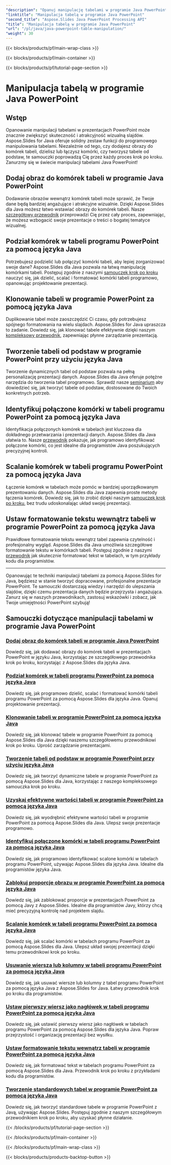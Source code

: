 ```yaml
---
"description": "Opanuj manipulację tabelami w programie Java PowerPoint za pomocą Aspose.Slides. Naucz się dodawać obrazy, dzielić komórki, tworzyć tabele i nie tylko dzięki naszym szczegółowym samouczkom krok po kroku."
"linktitle": "Manipulacja tabelą w programie Java PowerPoint"
"second_title": "Aspose.Slides Java PowerPoint Processing API"
"title": "Manipulacja tabelą w programie Java PowerPoint"
"url": "/pl/java/java-powerpoint-table-manipulation/"
"weight": 30
---
```


{{< blocks/products/pf/main-wrap-class >}}

{{< blocks/products/pf/main-container >}}

{{< blocks/products/pf/tutorial-page-section >}}

# Manipulacja tabelą w programie Java PowerPoint

## Wstęp

Opanowanie manipulacji tabelami w prezentacjach PowerPoint może znacznie zwiększyć skuteczność i atrakcyjność wizualną slajdów. Aspose.Slides for Java oferuje solidny zestaw funkcji do programowego manipulowania tabelami. Niezależnie od tego, czy dodajesz obrazy do komórek tabeli, dzielisz lub łączysz komórki, czy tworzysz tabele od podstaw, te samouczki poprowadzą Cię przez każdy proces krok po kroku. Zanurzmy się w świecie manipulacji tabelami Java PowerPoint!

## Dodaj obraz do komórek tabeli w programie Java PowerPoint
Dodawanie obrazów wewnątrz komórek tabeli może sprawić, że Twoje dane będą bardziej angażujące i atrakcyjne wizualnie. Dzięki Aspose.Slides dla Java możesz łatwo wstawiać obrazy do komórek tabeli. Nasze [szczegółowy przewodnik](./add-image-inside-table-cells-java-powerpoint/) przeprowadzi Cię przez cały proces, zapewniając, że możesz wzbogacić swoje prezentacje o treści o bogatej tematyce wizualnej.

## Podział komórek w tabeli programu PowerPoint za pomocą języka Java
Potrzebujesz podzielić lub połączyć komórki tabeli, aby lepiej zorganizować swoje dane? Aspose.Slides dla Java pozwala na łatwą manipulację komórkami tabeli. Postępuj zgodnie z naszymi [samouczek krok po kroku](./split-cells-powerpoint-table-java/) nauczyć się, jak dzielić, scalać i formatować komórki tabeli programowo, opanowując projektowanie prezentacji.

## Klonowanie tabeli w programie PowerPoint za pomocą języka Java
Duplikowanie tabel może zaoszczędzić Ci czasu, gdy potrzebujesz spójnego formatowania na wielu slajdach. Aspose.Slides for Java upraszcza to zadanie. Dowiedz się, jak klonować tabele efektywnie dzięki naszym [kompleksowy przewodnik](./clone-table-powerpoint-java/), zapewniając płynne zarządzanie prezentacją.

## Tworzenie tabeli od podstaw w programie PowerPoint przy użyciu języka Java
Tworzenie dynamicznych tabel od podstaw pozwala na pełną personalizację prezentacji danych. Aspose.Slides dla Java oferuje potężne narzędzia do tworzenia tabel programowo. Sprawdź nasze [seminarium](./create-table-from-scratch-powerpoint-java/) aby dowiedzieć się, jak tworzyć tabele od podstaw, dostosowane do Twoich konkretnych potrzeb.

## Identyfikuj połączone komórki w tabeli programu PowerPoint za pomocą języka Java
Identyfikacja połączonych komórek w tabelach jest kluczowa dla dokładnego przetwarzania i prezentacji danych. Aspose.Slides dla Java ułatwia to. Nasze [przewodnik](./identify-merged-cells-powerpoint-table-java/) pokazuje, jak programowo identyfikować połączone komórki, co jest idealne dla programistów Java poszukujących precyzyjnej kontroli.

## Scalanie komórek w tabeli programu PowerPoint za pomocą języka Java
Łączenie komórek w tabelach może pomóc w bardziej uporządkowanym prezentowaniu danych. Aspose.Slides dla Java zapewnia proste metody łączenia komórek. Dowiedz się, jak to zrobić dzięki naszym [samouczek krok po kroku](./merge-cells-powerpoint-table-java/), bez trudu udoskonalając układ swojej prezentacji.

## Ustaw formatowanie tekstu wewnątrz tabeli w programie PowerPoint za pomocą języka Java
Prawidłowe formatowanie tekstu wewnątrz tabel zapewnia czytelność i profesjonalny wygląd. Aspose.Slides dla Java umożliwia szczegółowe formatowanie tekstu w komórkach tabeli. Postępuj zgodnie z naszymi [przewodnik](./set-text-formatting-inside-table-powerpoint-java/) jak skutecznie formatować tekst w tabelach, w tym przykłady kodu dla programistów.

---

Opanowując te techniki manipulacji tabelami za pomocą Aspose.Slides for Java, będziesz w stanie tworzyć dopracowane, profesjonalne prezentacje PowerPoint. Te samouczki dostarczają wiedzy i narzędzi do ulepszania slajdów, dzięki czemu prezentacja danych będzie przejrzysta i angażująca. Zanurz się w naszych przewodnikach, zastosuj wskazówki i zobacz, jak Twoje umiejętności PowerPoint szybują!
## Samouczki dotyczące manipulacji tabelami w programie Java PowerPoint
### [Dodaj obraz do komórek tabeli w programie Java PowerPoint](./add-image-inside-table-cells-java-powerpoint/)
Dowiedz się, jak dodawać obrazy do komórek tabeli w prezentacjach PowerPoint w języku Java, korzystając ze szczegółowego przewodnika krok po kroku, korzystając z Aspose.Slides dla języka Java.
### [Podział komórek w tabeli programu PowerPoint za pomocą języka Java](./split-cells-powerpoint-table-java/)
Dowiedz się, jak programowo dzielić, scalać i formatować komórki tabeli programu PowerPoint za pomocą Aspose.Slides dla języka Java. Opanuj projektowanie prezentacji.
### [Klonowanie tabeli w programie PowerPoint za pomocą języka Java](./clone-table-powerpoint-java/)
Dowiedz się, jak klonować tabele w programie PowerPoint za pomocą Aspose.Slides dla Java dzięki naszemu szczegółowemu przewodnikowi krok po kroku. Uprość zarządzanie prezentacjami.
### [Tworzenie tabeli od podstaw w programie PowerPoint przy użyciu języka Java](./create-table-from-scratch-powerpoint-java/)
Dowiedz się, jak tworzyć dynamiczne tabele w programie PowerPoint za pomocą Aspose.Slides dla Java, korzystając z naszego kompleksowego samouczka krok po kroku.
### [Uzyskaj efektywne wartości tabeli w programie PowerPoint za pomocą języka Java](./get-effective-values-table-powerpoint-java/)
Dowiedz się, jak wyodrębnić efektywne wartości tabeli w programie PowerPoint za pomocą Aspose.Slides dla Java. Ulepsz swoje prezentacje programowo.
### [Identyfikuj połączone komórki w tabeli programu PowerPoint za pomocą języka Java](./identify-merged-cells-powerpoint-table-java/)
Dowiedz się, jak programowo identyfikować scalone komórki w tabelach programu PowerPoint, używając Aspose.Slides dla języka Java. Idealne dla programistów języka Java.
### [Zablokuj proporcje obrazu w programie PowerPoint za pomocą języka Java](./lock-aspect-ratio-powerpoint-java/)
Dowiedz się, jak zablokować proporcje w prezentacjach PowerPoint za pomocą Javy z Aspose.Slides. Idealne dla programistów Javy, którzy chcą mieć precyzyjną kontrolę nad projektem slajdu.
### [Scalanie komórek w tabeli programu PowerPoint za pomocą języka Java](./merge-cells-powerpoint-table-java/)
Dowiedz się, jak scalać komórki w tabelach programu PowerPoint za pomocą Aspose.Slides dla Java. Ulepsz układ swojej prezentacji dzięki temu przewodnikowi krok po kroku.
### [Usuwanie wiersza lub kolumny w tabeli programu PowerPoint za pomocą języka Java](./remove-row-column-powerpoint-table-java/)
Dowiedz się, jak usuwać wiersze lub kolumny z tabel programu PowerPoint za pomocą języka Java z Aspose.Slides for Java. Łatwy przewodnik krok po kroku dla programistów.
### [Ustaw pierwszy wiersz jako nagłówek w tabeli programu PowerPoint za pomocą języka Java](./set-first-row-header-powerpoint-table-java/)
Dowiedz się, jak ustawić pierwszy wiersz jako nagłówek w tabelach programu PowerPoint za pomocą Aspose.Slides dla języka Java. Popraw przejrzystość i organizację prezentacji bez wysiłku.
### [Ustaw formatowanie tekstu wewnątrz tabeli w programie PowerPoint za pomocą języka Java](./set-text-formatting-inside-table-powerpoint-java/)
Dowiedz się, jak formatować tekst w tabelach programu PowerPoint za pomocą Aspose.Slides dla Java. Przewodnik krok po kroku z przykładami kodu dla programistów.
### [Tworzenie standardowych tabel w programie PowerPoint za pomocą języka Java](./create-standard-tables-powerpoint-java/)
Dowiedz się, jak tworzyć standardowe tabele w programie PowerPoint z Javą, używając Aspose.Slides. Postępuj zgodnie z naszym szczegółowym przewodnikiem krok po kroku, aby uzyskać płynne działanie.

{{< /blocks/products/pf/tutorial-page-section >}}

{{< /blocks/products/pf/main-container >}}

{{< /blocks/products/pf/main-wrap-class >}}

{{< blocks/products/products-backtop-button >}}